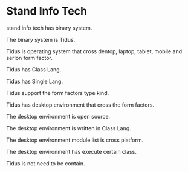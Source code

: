 # Stand Info Tech

stand info tech has binary system.

The binary system is Tidus.

Tidus is operating system that cross dentop, laptop, tablet, 
mobile and serlon form factor.

Tidus has Class Lang.

Tidus has Single Lang.

Tidus support the form factors type kind.

Tidus has desktop environment that cross the form factors.

The desktop environment is open source.

The desktop environment is written in Class Lang.

The desktop environment module list is cross platform.

The desktop environment has execute certain class.

Tidus is not need to be contain.